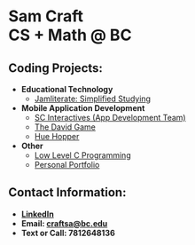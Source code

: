 <h1>Sam Craft<br/><a 
<h1> CS + Math @ BC<br/></h1>

<h2>Coding Projects:</h2>

- <b>Educational Technology</b>
  - [Jamliterate: Simplified Studying](https://github.com/samcraftt/Jamliterate)
- <b>Mobile Application Development</b>
  - [SC Interactives (App Development Team)](https://scinteractives.com)
  - [The David Game](https://github.com/samcraftt/DavidGame)
  - [Hue Hopper](https://github.com/samcraftt/SimonsColors)
- <b>Other</b>
  - [Low Level C Programming](https://github.com/samcraftt/c-programs)
  - [Personal Portfolio](https://samcraftt.github.io/Portfolio)
  
<h2> Contact Information:</h2>

- <b> [LinkedIn](https://www.linkedin.com/in/samuelcraft1/) <b>
- <b> Email: craftsa@bc.edu
- <b> Text or Call: 7812648136
